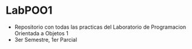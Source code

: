 # LabPOO1
- Repositorio con todas las practicas del Laboratorio de Programacion Orientada a Objetos 1
- 3er Semestre, 1er Parcial
